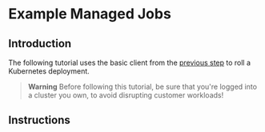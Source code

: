 # Example Managed Jobs

## Introduction
The following tutorial uses the basic client from the [previous step](https://github.com/tnierman/example-managed-job/blob/basic_client/README.md) to roll a Kubernetes deployment. 

> **Warning**
> Before following this tutorial, be sure that you're logged into a cluster you own, to avoid disrupting customer workloads!

## Instructions

